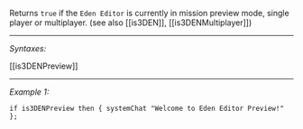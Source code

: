 Returns `true` if the `Eden Editor` is currently in mission preview mode, single player or multiplayer. (see also [[is3DEN]], [[is3DENMultiplayer]])


---
*Syntaxes:*

[[is3DENPreview]]

---
*Example 1:*

```sqf
if is3DENPreview then { systemChat "Welcome to Eden Editor Preview!" };
```